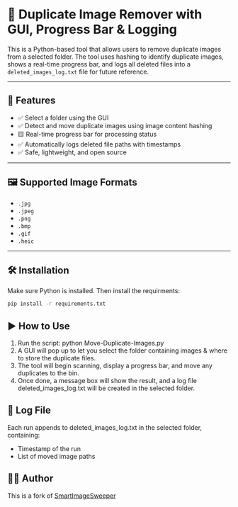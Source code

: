 # 🧹 Duplicate Image Remover with GUI, Progress Bar & Logging

This is a Python-based tool that allows users to remove duplicate images from a selected folder. The tool uses hashing to identify duplicate images, shows a real-time progress bar, and logs all deleted files into a `deleted_images_log.txt` file for future reference.

---

## 🚀 Features
- ✅ Select a folder using the GUI
- ✅ Detect and move duplicate images using image content hashing
- 🟨 Real-time progress bar for processing status
- ✅ Automatically logs deleted file paths with timestamps
- ✅ Safe, lightweight, and open source

---

## 🖼 Supported Image Formats

- `.jpg`
- `.jpeg`
- `.png`
- `.bmp`
- `.gif`
- `.heic`

---

## 🛠 Installation
Make sure Python is installed. Then install the requirments:

```bash
pip install -r requirements.txt
````
## ▶️ How to Use
1. Run the script:
     python Move-Duplicate-Images.py
2. A GUI will pop up to let you select the folder containing images & where to store the duplicate files.
3. The tool will begin scanning, display a progress bar, and move any duplicates to the bin.
4. Once done, a message box will show the result, and a log file deleted_images_log.txt will be created in the selected folder.

## 📝 Log File
Each run appends to deleted_images_log.txt in the selected folder, containing:
- Timestamp of the run
- List of moved image paths

## 👨‍💻 Author
This is a fork of [SmartImageSweeper](https://github.com/codersattu/SmartImageSweeper)